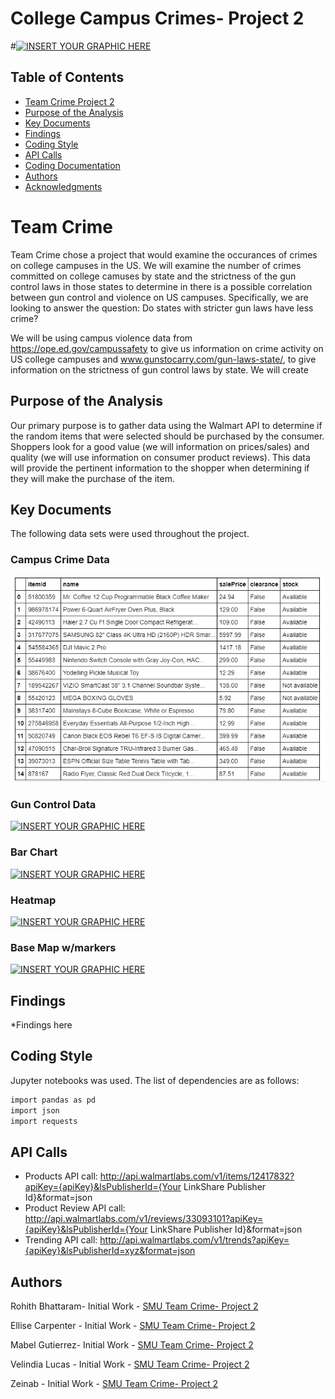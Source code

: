 # College Campus Crimes- Project 2
#[![INSERT YOUR GRAPHIC HERE](https://calvin.edu/dotAsset/0fb469bb-8204-4e24-9d91-d14811252d39.jpg)]()


<!-- TABLE OF CONTENTS -->
## Table of Contents

* [Team Crime Project 2](#team-crime-project2)
* [Purpose of the Analysis](#purpose-of-the-analysis)
* [Key Documents](#key-documents)
* [Findings](#findings)
* [Coding Style](#coding-style)
* [API Calls](#api-calls)
* [Coding Documentation](#coding-documentation)
* [Authors](#authors)
* [Acknowledgments](#acknowledgments)


# Team Crime

Team Crime chose a project that would examine the occurances of crimes on college campuses in the US.  We will examine the number of crimes committed on college camuses by state and the strictness of the gun control laws in those states to determine in there is a possible correlation between gun control and violence on US campuses.  Specifically, we are looking to answer the question: Do states with stricter gun laws have less crime?  

We will be using campus violence data from https://ope.ed.gov/campussafety to give us information on crime activity on US college campuses and www.gunstocarry.com/gun-laws-state/, to give information on the strictness of gun control laws by state. We will create 


## Purpose of the Analysis

Our primary purpose is to gather data using the Walmart API to determine if the random items that were selected should be purchased by the consumer.  Shoppers look for a good value (we will information on prices/sales) and quality (we will use information on consumer product reviews).  This data will provide the pertinent information to the shopper when determining if they will make the purchase of the item. 


## Key Documents

The following data sets were used throughout the project.

### Campus Crime Data
[![INSERT YOUR GRAPHIC HERE](https://github.com/mabel912/ETL-Project-Shop-Smarter/blob/master/ProductList.png)]()


### Gun Control Data
[![INSERT YOUR GRAPHIC HERE](https://)]()


### Bar Chart
[![INSERT YOUR GRAPHIC HERE](https://)]()


### Heatmap
[![INSERT YOUR GRAPHIC HERE](https://)]()

### Base Map w/markers
[![INSERT YOUR GRAPHIC HERE](https://)]()



## Findings

*Findings here

## Coding Style

Jupyter notebooks was used. The list of dependencies are as follows:

```sh
import pandas as pd
import json
import requests

```

## API Calls

* Products API call:
	http://api.walmartlabs.com/v1/items/12417832?apiKey={apiKey}&lsPublisherId={Your LinkShare Publisher Id}&format=json
* Product Review API call:
	http://api.walmartlabs.com/v1/reviews/33093101?apiKey={apiKey}&lsPublisherId={Your LinkShare Publisher Id}&format=json
* Trending API call:
	http://api.walmartlabs.com/v1/trends?apiKey={apiKey}&lsPublisherId=xyz&format=json


## Authors

Rohith Bhattaram- Initial Work - [SMU Team Crime- Project 2](https://github.com/rohithbhattaram)

Ellise Carpenter - Initial Work - [SMU Team Crime- Project 2](https://github.com/ellisec)

Mabel Gutierrez- Initial Work - [SMU Team Crime- Project 2](https://github.com/mabel912)

Velindia Lucas - Initial Work - [SMU Team Crime- Project 2](https://github.com/chele0630)

Zeinab  - Initial Work - [SMU Team Crime- Project 2](https://github.com/Massudi09)
